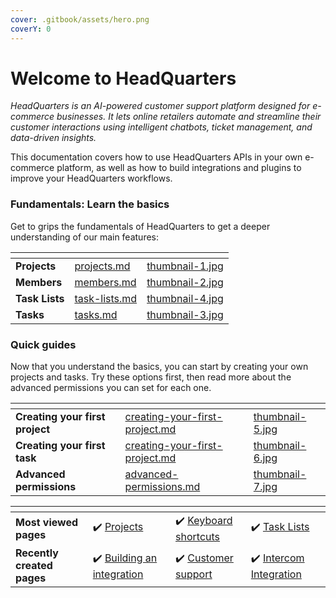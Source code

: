 ```yaml
---
cover: .gitbook/assets/hero.png
coverY: 0
---
```


# Welcome to HeadQuarters

_HeadQuarters is an AI-powered customer support platform designed for e-commerce businesses. It lets online retailers automate and streamline their customer interactions using intelligent chatbots, ticket management, and data-driven insights._

This documentation covers how to use HeadQuarters APIs in your own e-commerce platform, as well as how to build integrations and plugins to improve your HeadQuarters workflows.&#x20;

### Fundamentals: Learn the basics

Get to grips the fundamentals of HeadQuarters to get a deeper understanding of our main features:

<table data-card-size="large" data-view="cards"><thead><tr><th></th><th data-hidden data-card-target data-type="content-ref"></th><th data-hidden data-card-cover data-type="files"></th></tr></thead><tbody><tr><td><strong>Projects</strong></td><td><a href="fundamentals/projects.md">projects.md</a></td><td><a href=".gitbook/assets/thumbnail-1.jpg">thumbnail-1.jpg</a></td></tr><tr><td><strong>Members</strong></td><td><a href="fundamentals/members.md">members.md</a></td><td><a href=".gitbook/assets/thumbnail-2.jpg">thumbnail-2.jpg</a></td></tr><tr><td><strong>Task Lists</strong></td><td><a href="fundamentals/task-lists.md">task-lists.md</a></td><td><a href=".gitbook/assets/thumbnail-4.jpg">thumbnail-4.jpg</a></td></tr><tr><td><strong>Tasks</strong></td><td><a href="fundamentals/tasks.md">tasks.md</a></td><td><a href=".gitbook/assets/thumbnail-3.jpg">thumbnail-3.jpg</a></td></tr></tbody></table>

### Quick guides

Now that you understand the basics, you can start by creating your own projects and tasks. Try these options first, then read more about the advanced permissions you can set for each one.

<table data-view="cards" data-full-width="false"><thead><tr><th></th><th data-hidden data-card-target data-type="content-ref"></th><th data-hidden data-card-cover data-type="files"></th></tr></thead><tbody><tr><td><strong>Creating your first project</strong></td><td><a href="guides/creating-your-first-project.md">creating-your-first-project.md</a></td><td><a href=".gitbook/assets/thumbnail-5.jpg">thumbnail-5.jpg</a></td></tr><tr><td><strong>Creating your first task</strong></td><td><a href="guides/creating-your-first-project.md">creating-your-first-project.md</a></td><td><a href=".gitbook/assets/thumbnail-6.jpg">thumbnail-6.jpg</a></td></tr><tr><td><strong>Advanced permissions</strong></td><td><a href="guides/advanced-permissions.md">advanced-permissions.md</a></td><td><a href=".gitbook/assets/thumbnail-7.jpg">thumbnail-7.jpg</a></td></tr></tbody></table>

<table data-card-size="large" data-view="cards"><thead><tr><th></th><th></th><th></th><th></th></tr></thead><tbody><tr><td><strong>Most viewed pages</strong></td><td>✔️ <a href="fundamentals/projects.md">Projects</a></td><td>✔️ <a href="extras/keyboard-shortcuts.md">Keyboard shortcuts</a></td><td>✔️ <a href="fundamentals/task-lists.md">Task Lists</a></td></tr><tr><td><strong>Recently created pages</strong></td><td>✔️ <a href="use-cases/for-engineers/building-an-integration.md">Building an integration</a></td><td>✔️ <a href="use-cases/for-support/customer-support.md">Customer support</a></td><td>✔️ <a href="use-cases/for-support/intercom-integration.md">Intercom Integration</a></td></tr></tbody></table>
